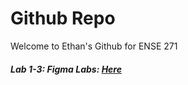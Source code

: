 # Github Repo
Welcome to Ethan's Github for ENSE 271


##### Lab 1-3: Figma Labs: <a href="[URL](https://github.com/ethos747/EthanBehl_ENSE271/commit/aab47fc7b8ba51feb1ba55dda75e422b0244ba85)">Here</a>
